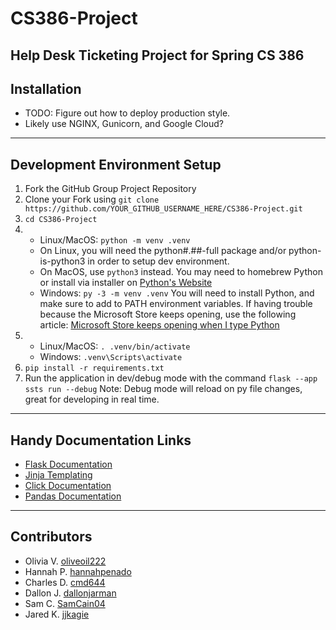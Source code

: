 # CS386-Project
Help Desk Ticketing Project for Spring CS 386
---
## Installation
- TODO: Figure out how to deploy production style.
- Likely use NGINX, Gunicorn, and Google Cloud?
---
## Development Environment Setup
1. Fork the GitHub Group Project Repository
2. Clone your Fork using ```git clone https://github.com/YOUR_GITHUB_USERNAME_HERE/CS386-Project.git```
3. ```cd CS386-Project```
4. 
    - Linux/MacOS: ```python -m venv .venv```
    - On Linux, you will need the python#.##-full package and/or python-is-python3 in order to setup dev environment.
    - On MacOS, use `python3` instead. You may need to homebrew Python or install via installer on [Python's Website](https://python.org)
    - Windows: `py -3 -m venv .venv` You will need to install Python, and make sure to add to PATH environment variables. If having trouble because the Microsoft Store keeps opening, use the following article: [Microsoft Store keeps opening when I type Python](https://stackoverflow.com/a/58773979)
5. 
    - Linux/MacOS: ```. .venv/bin/activate```
    - Windows: ```.venv\Scripts\activate```
6. ```pip install -r requirements.txt```
7. Run the application in dev/debug mode with the command `flask --app ssts run --debug`
Note: Debug mode will reload on py file changes, great for developing in real time.
---
## Handy Documentation Links
- [Flask Documentation](https://flask.palletsprojects.com/en/3.0.x/)
- [Jinja Templating](https://jinja.palletsprojects.com/en/3.1.x/templates/)
- [Click Documentation](https://click.palletsprojects.com/en/8.1.x/)
- [Pandas Documentation](https://pandas.pydata.org/docs/)
---
## Contributors
- Olivia V. [oliveoil222](https://github.com/oliveoil222)
- Hannah P. [hannahpenado](https://github.com/hannahpenado)
- Charles D. [cmd644](https://github.com/cmd644)
- Dallon J. [dallonjarman](https://github.com/dallonjarman)
- Sam C. [SamCain04](https://github.com/SamCain04)
- Jared K. [jjkagie](https://github.com/jjkagie)
